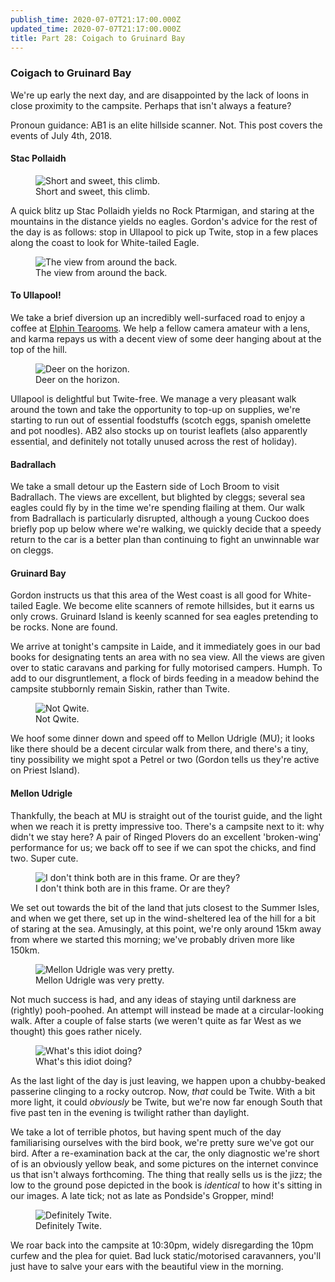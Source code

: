 ```yaml
---
publish_time: 2020-07-07T21:17:00.000Z
updated_time: 2020-07-07T21:17:00.000Z
title: Part 28: Coigach to Gruinard Bay
---
```


### Coigach to Gruinard Bay

We're up early the next day, and are disappointed by the lack of loons
in close proximity to the campsite. Perhaps that isn't always a
feature?

Pronoun guidance: AB1 is an elite hillside scanner. Not. This post covers the
events of July 4th, 2018.
 
#### Stac Pollaidh 

<figure class="figure">
  <img
    src="28-stac-pollaidh.png"
    class="figure-img img-fluid rounded"
    alt="Short and sweet, this climb."/>
  <figcaption class="figure-caption text-center">
    Short and sweet, this climb.
  </figcaption>
</figure>

A quick blitz up Stac Pollaidh yields no Rock Ptarmigan, and
staring at the mountains in the distance yields no eagles. Gordon's
advice for the rest of the day is as follows: stop in Ullapool to pick
up Twite, stop in a few places along the coast to look for
White-tailed Eagle.


<figure class="figure">
  <img
    src="28-view-from-the-back.png"
    class="figure-img img-fluid rounded"
    alt="The view from around the back."/>
  <figcaption class="figure-caption text-center">
    The view from around the back.
  </figcaption>
</figure>

#### To Ullapool!

We take a brief diversion up an incredibly well-surfaced road to enjoy a
coffee at [Elphin Tearooms](https://www.elphintearooms.co.uk). We help a
fellow camera amateur with a lens, and karma repays us with a decent view of
some deer hanging about at the top of the hill.

<figure class="figure">
  <img
    src="28-deer.png"
    class="figure-img img-fluid rounded"
    alt="Deer on the horizon."/>
  <figcaption class="figure-caption text-center">
    Deer on the horizon.
  </figcaption>
</figure>

Ullapool is delightful but Twite-free. We manage a very pleasant walk around
the town and take the opportunity to top-up on supplies, we're starting to
run out of essential foodstuffs (scotch eggs, spanish omelette and pot
noodles). AB2 also stocks up on tourist leaflets (also apparently essential, 
and definitely not totally unused across the rest of holiday).

#### Badrallach

We take a small detour up the Eastern side of Loch Broom to visit Badrallach.
The views are excellent, but blighted by cleggs; several sea eagles could fly
by in the time we're spending flailing at them. Our walk from
Badrallach is particularly disrupted, although a young Cuckoo does
briefly pop up below where we're walking, we quickly decide that a speedy
return to the car is a better plan than continuing to fight an unwinnable war on
 cleggs. 

#### Gruinard Bay

Gordon instructs us that this area of the West coast is all good for White-tailed Eagle. 
We become elite scanners of remote hillsides, but it earns us only
crows. Gruinard Island is keenly scanned for sea eagles pretending to
be rocks. None are found.

We arrive at tonight's campsite in Laide, and it immediately goes in our bad
books for designating tents an area with no sea view. All the views are given
over to static caravans and parking for fully motorised campers. Humph. To
add to our disgruntlement, a flock of birds feeding in a meadow behind the
campsite stubbornly remain Siskin, rather than Twite.

<figure class="figure">
  <img
    src="28-siskin.png"
    class="figure-img img-fluid rounded"
    alt="Not Qwite."/>
  <figcaption class="figure-caption text-center">
    Not Qwite.
  </figcaption>
</figure>

We hoof some dinner down and speed off to Mellon Udrigle (MU); it looks like
there should be a decent circular walk from there, and there's a tiny, tiny
possibility we might spot a Petrel or two (Gordon tells us they're active on
Priest Island).

#### Mellon Udrigle

Thankfully, the beach at MU is straight out of the tourist guide, and
the light when we reach it is pretty impressive too. There's a
campsite next to it: why didn't we stay here? A pair of Ringed Plovers
do an excellent 'broken-wing' performance for us; we back off to see
if we can spot the chicks, and find two. Super cute.

<figure class="figure">
  <img
    src="28-ringed-plovers.png"
    class="figure-img img-fluid rounded"
    alt="I don't think both are in this frame. Or are they?"/>
  <figcaption class="figure-caption text-center">
    I don't think both are in this frame. Or are they?
  </figcaption>
</figure>

We set out towards the bit of the land that juts closest to the Summer
Isles, and when we get there, set up in the wind-sheltered lea of the hill
for a bit of staring at the sea. Amusingly, at this point, we're only
around 15km away from where we started this morning; we've probably
driven more like 150km.

<figure class="figure">
  <img
    src="28-mellon-udrigle.png"
    class="figure-img img-fluid rounded"
    alt="Mellon Udrigle was very pretty."/>
  <figcaption class="figure-caption text-center">
    Mellon Udrigle was very pretty.
  </figcaption>
</figure>

Not much success is had, and any ideas of staying until darkness are
(rightly) pooh-poohed. An attempt will instead be made at a circular-looking
 walk. After a couple of false starts (we weren't quite as far
West as we thought) this goes rather nicely.

<figure class="figure">
  <img
    src="28-ab1.png"
    class="figure-img img-fluid rounded"
    alt="What's this idiot doing?"/>
  <figcaption class="figure-caption text-center">
    What's this idiot doing?
  </figcaption>
</figure>

As the last light of the day is just leaving, we happen upon a chubby-beaked
passerine clinging to a rocky outcrop. Now, _that_ could be Twite. With a
bit more light, it could _obviously_ be Twite, but we're now far enough South
that five past ten in the evening is twilight rather than daylight. 

We take a lot of terrible photos, but having spent much of the day
familiarising ourselves with the bird book, we're pretty sure we've
got our bird. After a re-examination back at the car, the only
diagnostic we're short of is an obviously yellow beak, and some
pictures on the internet convince us that isn't always
forthcoming. The thing that really sells us is the jizz; the low to
the ground pose depicted in the book is _identical_ to how it's
sitting in our images. A late tick; not as late as Pondside's Gropper,
mind!

<figure class="figure">
  <img
    src="28-twite.png"
    class="figure-img img-fluid rounded"
    alt="Definitely Twite."/>
  <figcaption class="figure-caption text-center">
    Definitely Twite.
  </figcaption>
</figure>

We roar back into the campsite at 10:30pm, widely disregarding the
10pm curfew and the plea for quiet. Bad luck static/motorised
caravanners, you'll just have to salve your ears with the beautiful
view in the morning.